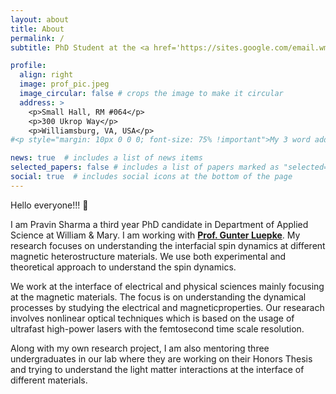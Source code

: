 ```yaml
---
layout: about
title: About
permalink: /
subtitle: PhD Student at the <a href='https://sites.google.com/email.wm.edu/opticsandlaserlab/home/'>The Optics and Laser Lab, William & Mary</a>.

profile:
  align: right
  image: prof_pic.jpeg
  image_circular: false # crops the image to make it circular
  address: >
    <p>Small Hall, RM #064</p>
    <p>300 Ukrop Way</p>
    <p>Williamsburg, VA, USA</p>
#<p style="margin: 10px 0 0 0; font-size: 75% !important">My 3 word address: <a href='https://what3words.com/forecast.gamer.showcase'>///forecast.gamer.showcase</a></p>

news: true  # includes a list of news items
selected_papers: false # includes a list of papers marked as "selected={true}"
social: true  # includes social icons at the bottom of the page
---
```


Hello everyone!!! &#128075; 

I am Pravin Sharma a third year PhD candidate in Department of Applied Science at William & Mary. I am working with <a href='https://www.wm.edu/as/appliedscience/people/luepke_g.php'>**Prof. Gunter Luepke**</a>. My research focuses on understanding the interfacial spin dynamics at different magnetic heterostructure materials. We use both experimental and theoretical approach to understand the spin dynamics. 

We work at the interface of electrical and physical sciences mainly focusing at the magnetic materials. The focus is on understanding the dynamical processes by studying the electrical and magneticproperties. Our researach involves nonlinear optical techniques which is based on the usage of ultrafast high-power lasers with the femtosecond time scale resolution.

Along with my own research project, I am also mentoring three undergraduates in our lab where they are working on their Honors Thesis and trying to understand the light matter interactions at the interface of different materials.
